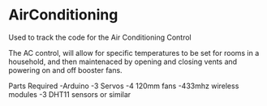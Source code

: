 AirConditioning
===============

Used to track the code for the Air Conditioning Control

The AC control, will allow for specific temperatures to be set for rooms in a household, and then maintenaced by opening and closing vents and powering on and off booster fans.

Parts Required
-Arduino
-3 Servos
-4 120mm fans
-433mhz wireless modules
-3 DHT11 sensors or similar

